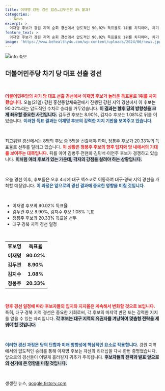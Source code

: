 ```yaml
---
title: 이재명 강원 경선 압승…김두관은 8% 불과!
categories:
  - News
excerpt: >
  이재명 후보가 강원 지역 순회 경선에서 압도적인 90.02% 득표율로 1위를 차지하며, 차기 당 대표 후보로서의 입지를 더욱 확고히 했습니다. 정치의 새로운 판도가 이어질 이번 경선 결과가 주목됩니다!
feature_text: >
  이재명 후보가 강원 지역 순회 경선에서 압도적인 90.02% 득표율로 1위를 차지하며, 차기 당 대표 후보로서의 입지를 더욱 확고히 했습니다. 정치의 새로운 판도가 이어질 이번 경선 결과가 주목됩니다!
image: 'https://www.behealthy4u.com/wp-content/uploads/2024/06/news.jpg'
---
```


<p><img src="https://www.behealthy4u.com/wp-content/uploads/2024/06/news.jpg" alt="info 속보" /></p>

<h2 data-ke-size="size26">더불어민주당 차기 당 대표 선출 경선</h2>

<p data-ke-size="size16">&nbsp;</p>  

<p><b><span style="color: #ee2323;">더불어민주당의 차기 당 대표 선출 경선에서 이재명 후보가 놀라운 득표율로 1위를 차지했습니다.</span></b> 오늘(21일) 강원 홍천종합체육관에서 진행된 강원 지역 경선에서 이 후보는 90.02%라는 압도적인 수치로 승리를 거두었습니다. <b><span style="background-color: #21538527;">이 결과는 향후 당의 방향성을 크게 좌우할 중요한 사건입니다.</span></b> 김두관 후보는 8.90%, 김지수 후보는 1.08%로 뒤를 이었습니다. <b><span style="color: #1a5490;">이러한 득표 결과는 이재명 후보의 강력한 지지 기반을 보여주고 있습니다.</span></b> </p>

<p data-ke-size="size16">&nbsp;</p>

<p>최고위원 경선에서는 8명의 후보 중 5명을 선출해야 하며, 정봉주 후보가 20.33%의 득표율로 선두를 달리고 있습니다. <b><span style="color: #ee2323;">이 상황은 정봉주 후보의 향후 입지와 당 내에서의 기대를 보여주는 대목입니다.</span></b> 뒤를 이어 김병주·전현희·김민석·이언주 후보가 경쟁하고 있습니다. <b><span style="background-color: #21538527;">이처럼 여러 후보가 있는 가운데, 각자의 강점을 살려야 하는 상황입니다.</span></b> </p>

<p data-ke-size="size16">&nbsp;</p>

<p>오늘 경선 이후, 후보들은 오후 4시에 대구 엑스코로 이동하여 대구·경북 지역 경선을 개최할 예정입니다. <b><span style="color: #1a5490;">이 과정은 앞으로의 경선 결과에 중요한 영향을 미칠 것입니다.</span></b></p>

<p data-ke-size="size16">&nbsp;</p>

<ul>
    <li>이재명 후보의 90.02% 득표율</li>
    <li>김두관 후보 8.90%, 김지수 후보 1.08% 득표</li>
    <li>정봉주 후보의 20.33% 득표율 선두</li>
    <li>대구·경북 지역 경선 일정</li>
</ul>

<p data-ke-size="size16">&nbsp;</p>

<table>
    <tr>
        <td style="text-align: center; height: 17px;"><b>후보명</b></td>
        <td style="text-align: center; height: 17px;"><b>득표율</b></td>
    </tr>
    <tr>
        <td style="text-align: center; height: 17px;"><b>이재명</b></td>
        <td style="text-align: center; height: 17px;"><b>90.02%</b></td>
    </tr>
    <tr>
        <td style="text-align: center; height: 17px;"><b>김두관</b></td>
        <td style="text-align: center; height: 17px;"><b>8.90%</b></td>
    </tr>
    <tr>
        <td style="text-align: center; height: 17px;"><b>김지수</b></td>
        <td style="text-align: center; height: 17px;"><b>1.08%</b></td>
    </tr>
    <tr>
        <td style="text-align: center; height: 17px;"><b>정봉주</b></td>
        <td style="text-align: center; height: 17px;"><b>20.33%</b></td>
    </tr>
</table>

<p data-ke-size="size16">&nbsp;</p> 

<p><b><span style="color: #ee2323;">향후 경선 일정에 따라 후보자들의 입지와 지지율은 계속해서 변화할 것으로 보입니다.</span></b> 특히, 대구·경북 지역 경선은 중요한 기회로써, 각 후보의 마지막 반전 또는 강력한 지지를 얻을 수 있는 자리입니다. <b><span style="background-color: #21538527;">각 후보는 대구 지역의 유권자를 겨냥하여 맞춤형 전략을 세워야 할 것입니다.</span></b> </p>

<p data-ke-size="size16">&nbsp;</p> 

<p><b><span style="color: #1a5490;">이러한 경선 과정은 당의 단합과 미래 방향성에 핵심적인 요소로 작용합니다.</span></b> 강원 지역에서의 압도적인 승리를 통해 이재명 후보는 자신의 리더십을 다시 한번 증명했습니다. 앞으로의 경선들이 어떻게 흘러갈지 귀추가 주목됩니다. <b><span style="background-color: #21538527;">후보자들의 전략과 발표 앞으로의 선거에 큰 영향을 미칠 것입니다.</span></b> </p>

<p data-ke-size="size16">&nbsp;</p> 
생생한 뉴스, <a href="https://qoogle.tistory.com" rel="dofollow">qoogle.tistory.com</a>


